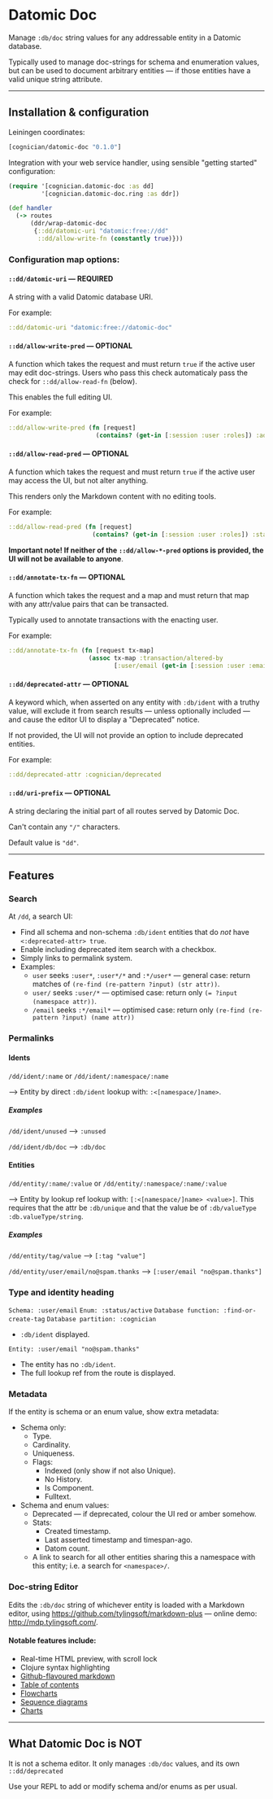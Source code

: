 # Datomic Doc

Manage `:db/doc` string values for any addressable entity in a Datomic database.

Typically used to manage doc-strings for schema and enumeration values, but can be used to document arbitrary entities — if those entities have a valid unique string attribute.

------

## Installation & configuration

Leiningen coordinates:

```clojure
[cognician/datomic-doc "0.1.0"]
```

Integration with your web service handler, using sensible "getting started" configuration:

```clojure
(require '[cognician.datomic-doc :as dd] 
         '[cognician.datomic-doc.ring :as ddr])

(def handler
  (-> routes
      (ddr/wrap-datomic-doc 
       {::dd/datomic-uri "datomic:free://dd"
        ::dd/allow-write-fn (constantly true)}))
```

### Configuration map options:

#### `::dd/datomic-uri` — **REQUIRED**

A string with a valid Datomic database URI. 

For example:

```clojure
::dd/datomic-uri "datomic:free://datomic-doc"
```



#### `::dd/allow-write-pred` — **OPTIONAL**

A function which takes the request and must return `true` if the active user may edit doc-strings. Users who pass this check automaticaly pass the check for `::dd/allow-read-fn` (below). 

This enables the full editing UI.

For example:

```clojure
::dd/allow-write-pred (fn [request] 
                        (contains? (get-in [:session :user :roles]) :admin))
```



#### `::dd/allow-read-pred` — **OPTIONAL**

A function which takes the request and must return `true` if the active user may access the UI, but not alter anything.

This renders only the Markdown content with no editing tools. 

For example:

```clojure
::dd/allow-read-pred (fn [request] 
                       (contains? (get-in [:session :user :roles]) :staff))
```



**Important note! If neither of the `::dd/allow-*-pred` options is provided, the UI will not be available to anyone**.



#### `::dd/annotate-tx-fn` — **OPTIONAL**

A function which takes the request and a map and must return that map with any attr/value pairs that can be transacted. 

Typically used to annotate transactions with the enacting user.

For example:

```clojure
::dd/annotate-tx-fn (fn [request tx-map] 
                      (assoc tx-map :transaction/altered-by 
                             [:user/email (get-in [:session :user :email])]))
```



#### `::dd/deprecated-attr` — **OPTIONAL**

A keyword which, when asserted on any entity with `:db/ident` with a truthy value, will exclude it from search results — unless optionally included — and cause the editor UI to display a "Deprecated" notice. 

If not provided, the UI will not provide an option to include deprecated entities. 

For example:

```clojure
::dd/deprecated-attr :cognician/deprecated
```

#### `::dd/uri-prefix` — **OPTIONAL**

A string declaring the initial part of all routes served by Datomic Doc.

Can't contain any `"/"` characters.

Default value is `"dd"`.

------

## Features

### Search

At `/dd`, a search UI:

- Find all schema and non-schema `:db/ident` entities that do _not_ have `<:deprecated-attr> true`. 
- Enable including deprecated item search with a checkbox.
- Simply links to permalink system.
- Examples:
  - `user` seeks `:user*`, `:user*/*` and `:*/user*` — general case: return matches of `(re-find (re-pattern ?input) (str attr))`.
  - `user/` seeks `:user/*` — optimised case: return only  `(= ?input (namespace attr))`.
  - `/email` seeks `:*/email*` — optimised case: return only `(re-find (re-pattern ?input) (name attr))`

### Permalinks

#### Idents

`/dd/ident/:name` or `/dd/ident/:namespace/:name` 

⟶ Entity by direct `:db/ident` lookup with: `:<[namespace/]name>`.

##### Examples

 `/dd/ident/unused` ⟶ `:unused` 

 `/dd/ident/db/doc` ⟶ `:db/doc`

#### Entities

`/dd/entity/:name/:value` or `/dd/entity/:namespace/:name/:value` 

⟶ Entity by lookup ref lookup with: `[:<[namespace/]name> <value>]`. 
This requires that the attr be `:db/unique` and that the value be of `:db/valueType` `:db.valueType/string`.

##### Examples

 `/dd/entity/tag/value` ⟶ `[:tag "value"]` 

 `/dd/entity/user/email/no@spam.thanks` ⟶ `[:user/email "no@spam.thanks"]`

### Type and identity heading

`Schema: :user/email` 
`Enum: :status/active` 
`Database function: :find-or-create-tag` 
`Database partition: :cognician` 
- `:db/ident` displayed.

`Entity: :user/email "no@spam.thanks"` 

- The entity has no `:db/ident`.
- The full lookup ref from the route is displayed.

### Metadata

If the entity is schema or an enum value, show extra metadata:

- Schema only:
  - Type.
  - Cardinality.
  - Uniqueness.
  - Flags:
    - Indexed (only show if not also Unique).
    - No History.
    - Is Component.
    - Fulltext.
- Schema and enum values:
  - Deprecated — if deprecated, colour the UI red or amber somehow.
  - Stats:
    - Created timestamp.
    - Last asserted timestamp and timespan-ago.
    - Datom count.
  - A link to search for all other entities sharing this a namespace with this entity; i.e. a search for `<namespace>/`.

### Doc-string Editor

Edits the `:db/doc` string of whichever entity is loaded with a Markdown editor, using <https://github.com/tylingsoft/markdown-plus> — online demo: <http://mdp.tylingsoft.com/>. 

#### Notable features include:

- Real-time HTML preview, with scroll lock
- Clojure syntax highlighting
- [Github-flavoured markdown](https://help.github.com/articles/github-flavored-markdown/)
- [Table of contents](http://mdp.tylingsoft.com/#table-of-contents)
- [Flowcharts](http://mdp.tylingsoft.com/#flowchart)
- [Sequence diagrams](http://mdp.tylingsoft.com/#sequence-diagram)
- [Charts](http://mdp.tylingsoft.com/#charts)

------

## What Datomic Doc is NOT

It is not a schema editor. It only manages `:db/doc` values, and its own `::dd/deprecated`

Use your REPL to add or modify schema and/or enums as per usual.
